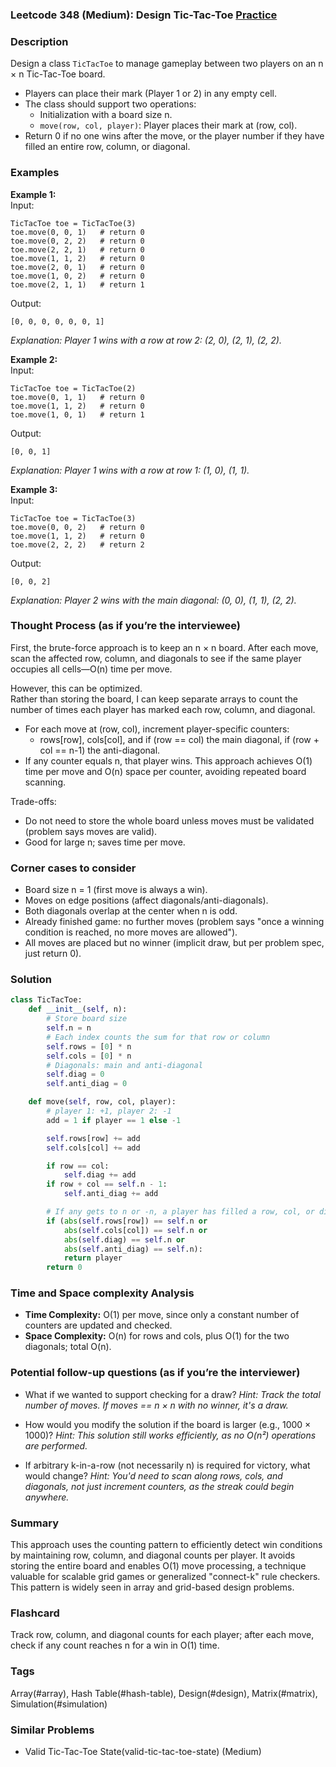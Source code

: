 ### Leetcode 348 (Medium): Design Tic-Tac-Toe [Practice](https://leetcode.com/problems/design-tic-tac-toe)

### Description  
Design a class `TicTacToe` to manage gameplay between two players on an n × n Tic-Tac-Toe board.  
- Players can place their mark (Player 1 or 2) in any empty cell.
- The class should support two operations:
  - Initialization with a board size n.
  - `move(row, col, player)`: Player places their mark at (row, col).
- Return 0 if no one wins after the move, or the player number if they have filled an entire row, column, or diagonal.

### Examples  

**Example 1:**  
Input:  
```
TicTacToe toe = TicTacToe(3)
toe.move(0, 0, 1)   # return 0
toe.move(0, 2, 2)   # return 0
toe.move(2, 2, 1)   # return 0
toe.move(1, 1, 2)   # return 0
toe.move(2, 0, 1)   # return 0
toe.move(1, 0, 2)   # return 0
toe.move(2, 1, 1)   # return 1
```
Output:  
```
[0, 0, 0, 0, 0, 0, 1]
```
*Explanation: Player 1 wins with a row at row 2: (2, 0), (2, 1), (2, 2).*

**Example 2:**  
Input:  
```
TicTacToe toe = TicTacToe(2)
toe.move(0, 1, 1)   # return 0
toe.move(1, 1, 2)   # return 0
toe.move(1, 0, 1)   # return 1
```
Output:  
```
[0, 0, 1]
```
*Explanation: Player 1 wins with a row at row 1: (1, 0), (1, 1).*

**Example 3:**  
Input:  
```
TicTacToe toe = TicTacToe(3)
toe.move(0, 0, 2)   # return 0
toe.move(1, 1, 2)   # return 0
toe.move(2, 2, 2)   # return 2
```
Output:  
```
[0, 0, 2]
```
*Explanation: Player 2 wins with the main diagonal: (0, 0), (1, 1), (2, 2).*

### Thought Process (as if you’re the interviewee)  
First, the brute-force approach is to keep an n × n board. After each move, scan the affected row, column, and diagonals to see if the same player occupies all cells—O(n) time per move.

However, this can be optimized.  
Rather than storing the board, I can keep separate arrays to count the number of times each player has marked each row, column, and diagonal.  
- For each move at (row, col), increment player-specific counters:
  - rows[row], cols[col], and if (row == col) the main diagonal, if (row + col == n-1) the anti-diagonal.
- If any counter equals n, that player wins.
This approach achieves O(1) time per move and O(n) space per counter, avoiding repeated board scanning.

Trade-offs:
- Do not need to store the whole board unless moves must be validated (problem says moves are valid).
- Good for large n; saves time per move.

### Corner cases to consider  
- Board size n = 1 (first move is always a win).
- Moves on edge positions (affect diagonals/anti-diagonals).
- Both diagonals overlap at the center when n is odd.
- Already finished game: no further moves (problem says "once a winning condition is reached, no more moves are allowed").
- All moves are placed but no winner (implicit draw, but per problem spec, just return 0).

### Solution

```python
class TicTacToe:
    def __init__(self, n):
        # Store board size
        self.n = n
        # Each index counts the sum for that row or column
        self.rows = [0] * n
        self.cols = [0] * n
        # Diagonals: main and anti-diagonal
        self.diag = 0
        self.anti_diag = 0

    def move(self, row, col, player):
        # player 1: +1, player 2: -1
        add = 1 if player == 1 else -1

        self.rows[row] += add
        self.cols[col] += add

        if row == col:
            self.diag += add
        if row + col == self.n - 1:
            self.anti_diag += add

        # If any gets to n or -n, a player has filled a row, col, or diagonal
        if (abs(self.rows[row]) == self.n or
            abs(self.cols[col]) == self.n or
            abs(self.diag) == self.n or
            abs(self.anti_diag) == self.n):
            return player
        return 0
```

### Time and Space complexity Analysis  

- **Time Complexity:** O(1) per move, since only a constant number of counters are updated and checked.
- **Space Complexity:** O(n) for rows and cols, plus O(1) for the two diagonals; total O(n).

### Potential follow-up questions (as if you’re the interviewer)  

- What if we wanted to support checking for a draw?
  *Hint: Track the total number of moves. If moves == n × n with no winner, it's a draw.*

- How would you modify the solution if the board is larger (e.g., 1000 × 1000)?
  *Hint: This solution still works efficiently, as no O(n²) operations are performed.*

- If arbitrary k-in-a-row (not necessarily n) is required for victory, what would change?
  *Hint: You'd need to scan along rows, cols, and diagonals, not just increment counters, as the streak could begin anywhere.*

### Summary
This approach uses the counting pattern to efficiently detect win conditions by maintaining row, column, and diagonal counts per player. It avoids storing the entire board and enables O(1) move processing, a technique valuable for scalable grid games or generalized "connect-k" rule checkers. This pattern is widely seen in array and grid-based design problems.


### Flashcard
Track row, column, and diagonal counts for each player; after each move, check if any count reaches n for a win in O(1) time.

### Tags
Array(#array), Hash Table(#hash-table), Design(#design), Matrix(#matrix), Simulation(#simulation)

### Similar Problems
- Valid Tic-Tac-Toe State(valid-tic-tac-toe-state) (Medium)